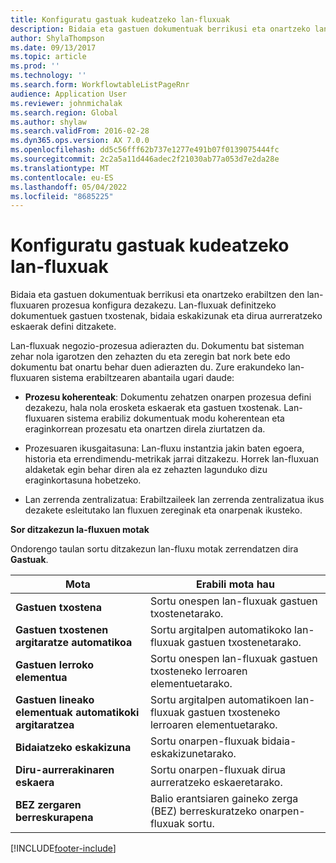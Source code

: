 ```yaml
---
title: Konfiguratu gastuak kudeatzeko lan-fluxuak
description: Bidaia eta gastuen dokumentuak berrikusi eta onartzeko lan-fluxuaren prozesua konfigura dezakezu.
author: ShylaThompson
ms.date: 09/13/2017
ms.topic: article
ms.prod: ''
ms.technology: ''
ms.search.form: WorkflowtableListPageRnr
audience: Application User
ms.reviewer: johnmichalak
ms.search.region: Global
ms.author: shylaw
ms.search.validFrom: 2016-02-28
ms.dyn365.ops.version: AX 7.0.0
ms.openlocfilehash: dd5c56fff62b737e1277e491b07f0139075444fc
ms.sourcegitcommit: 2c2a5a11d446adec2f21030ab77a053d7e2da28e
ms.translationtype: MT
ms.contentlocale: eu-ES
ms.lasthandoff: 05/04/2022
ms.locfileid: "8685225"
---
```

# <a name="set-up-expense-management-workflows"></a>Konfiguratu gastuak kudeatzeko lan-fluxuak

Bidaia eta gastuen dokumentuak berrikusi eta onartzeko erabiltzen den lan-fluxuaren prozesua konfigura dezakezu. Lan-fluxuak definitzeko dokumentuek gastuen txostenak, bidaia eskakizunak eta dirua aurreratzeko eskaerak defini ditzakete.

Lan-fluxuak negozio-prozesua adierazten du. Dokumentu bat sisteman zehar nola igarotzen den zehazten du eta zeregin bat nork bete edo dokumentu bat onartu behar duen adierazten du. Zure erakundeko lan-fluxuaren sistema erabiltzearen abantaila ugari daude:

-   **Prozesu koherenteak**: Dokumentu zehatzen onarpen prozesua defini dezakezu, hala nola erosketa eskaerak eta gastuen txostenak. Lan-fluxuaren sistema erabiliz dokumentuak modu koherentean eta eraginkorrean prozesatu eta onartzen direla ziurtatzen da.

-   Prozesuaren ikusgaitasuna: Lan-fluxu instantzia jakin baten egoera, historia eta errendimendu-metrikak jarrai ditzakezu. Horrek lan-fluxuan aldaketak egin behar diren ala ez zehazten lagunduko dizu eraginkortasuna hobetzeko.

-   Lan zerrenda zentralizatua: Erabiltzaileek lan zerrenda zentralizatua ikus dezakete esleitutako lan fluxuen zereginak eta onarpenak ikusteko. 

**Sor ditzakezun la-fluxuen motak**

Ondorengo taulan sortu ditzakezun lan-fluxu motak zerrendatzen dira **Gastuak**.


|              <strong>Mota</strong>              |                   <strong>Erabili mota hau</strong>                   |
|-------------------------------------------------|-----------------------------------------------------------------------|
|         <strong>Gastuen txostena</strong>         |            Sortu onespen lan-fluxuak gastuen txostenetarako.             |
|  <strong>Gastuen txostenen argitaratze automatikoa</strong>   |        Sortu argitalpen automatikoko lan-fluxuak gastuen txostenetarako.        |
|       <strong>Gastuen lerroko elementua</strong>        |     Sortu onespen lan-fluxuak gastuen txosteneko lerroaren elementuetarako.      |
| <strong>Gastuen lineako elementuak automatikoki argitaratzea</strong> | Sortu argitalpen automatikoen lan-fluxuak gastuen txosteneko lerroaren elementuetarako. |
|       <strong>Bidaiatzeko eskakizuna</strong>       |          Sortu onarpen-fluxuak bidaia-eskakizunetarako.           |
|      <strong>Diru-aurrerakinaren eskaera</strong>      |         Sortu onarpen-fluxuak dirua aurreratzeko eskaeretarako.          |
|        <strong>BEZ zergaren berreskurapena</strong>        | Balio erantsiaren gaineko zerga (BEZ) berreskuratzeko onarpen-fluxuak sortu.  |



[!INCLUDE[footer-include](../includes/footer-banner.md)]